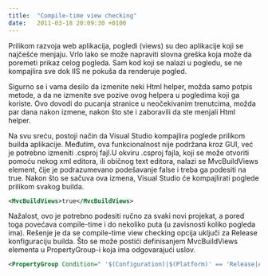 ```yaml
---
title:  "Compile-time view checking"
date:   2011-03-18 20:09:30 +0100
---
```


Prilikom razvoja web aplikacija, pogledi (views) su deo aplikacije koji se najčešće menjaju. Vrlo lako se može napraviti slovna greška koja može da poremeti prikaz celog pogleda. Sam kod koji se nalazi u pogledu, se ne kompajlira sve dok IIS ne pokuša da renderuje pogled.

Sigurno se i vama desilo da izmenite neki Html helper, možda samo potpis metode, a da ne izmenite sve pozive ovog helpera u pogledima koji ga koriste. Ovo dovodi do pucanja stranice u neočekivanim trenutcima, možda par dana nakon izmene, nakon što ste i zaboravili da ste menjali Html helper.

Na svu sreću, postoji način da Visual Studio kompajlira poglede prilikom builda aplikacije. Međutim, ova funkcionalnost nije podržana kroz GUI, već je potrebno izmeniti .csproj fajl.U okviru .csproj fajla, koji se može otvoriti pomoću nekog xml editora, ili običnog text editora, nalazi se MvcBuildViews element, čije je podrazumevano podešavanje false i treba ga podesiti na true. Nakon što se sačuva ova izmena, Visual Studio će kompajlirati poglede prilikom svakog builda.

```xml
<MvcBuildViews>true</MvcBuildViews>
```

Nažalost, ovo je potrebno podesiti ručno za svaki novi projekat, a pored toga povećava compile-time i do nekoliko puta (u zavisnosti koliko pogleda ima). Rešenje je da se compile-time view checking opcija uključi za Release konfiguraciju builda. Što se može postići definisanjem MvcBuildViews elementa u PropertyGroup-i koja ima odgovarajući uslov.

```xml
<PropertyGroup Condition=" '$(Configuration)|$(Platform)' == 'Release|AnyCPU' ">
```
